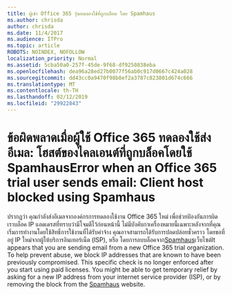 ```yaml
---
title: ผู้เช่า Office 365 รุ่นทดลองใช้ที่ถูกบล็อค โดย Spamhaus
ms.author: chrisda
author: chrisda
ms.date: 11/4/2017
ms.audience: ITPro
ms.topic: article
ROBOTS: NOINDEX, NOFOLLOW
localization_priority: Normal
ms.assetid: 5cba50a0-257f-45de-9f68-df9250838eba
ms.openlocfilehash: dea96a28ed27b0077f56ab0c917d0667c424a028
ms.sourcegitcommit: dd43cc0a9470f98b8ef2a3787c823801d674c666
ms.translationtype: MT
ms.contentlocale: th-TH
ms.lasthandoff: 02/12/2019
ms.locfileid: "29922843"
---
```

# <a name="error-when-an-office-365-trial-user-sends-email-client-host-blocked-using-spamhaus"></a><span data-ttu-id="cfe9a-102">ข้อผิดพลาดเมื่อผู้ใช้ Office 365 ทดลองใช้ส่งอีเมล: โฮสต์ของไคลเอนต์ที่ถูกบล็อคโดยใช้ Spamhaus</span><span class="sxs-lookup"><span data-stu-id="cfe9a-102">Error when an Office 365 trial user sends email: Client host blocked using Spamhaus</span></span>

<span data-ttu-id="cfe9a-p101">ปรากฏว่า คุณกำลังส่งอีเมลจากองค์กรการทดลองใช้งาน Office 365 ใหม่ เพื่อช่วยป้องกันการผิด เราบล็อค IP แอดเดรสที่ทราบว่ามีโจมตีไว้ก่อนหน้านี้ ไม่มีบังคับกาเครื่องหมายนี้เฉพาะหลังจากที่คุณเริ่มการทำงานโดยใช้สิทธิ์การใช้งานที่ได้รับค่าจ้าง คุณอาจสามารถได้รับการปลดปล่อยชั่วคราว โดยขอที่อยู่ IP ใหม่จากผู้ให้บริการอินเทอร์เน็ต (ISP), หรือ โดยการลบบล็อคจาก[Spamhaus](https://go.microsoft.com/fwlink/p/?linkid=123245)เว็บไซต์</span><span class="sxs-lookup"><span data-stu-id="cfe9a-p101">It appears that you are sending email from a new Office 365 trial organization. To help prevent abuse, we block IP addresses that are known to have been previously compromised. This specific check is no longer enforced after you start using paid licenses. You might be able to get temporary relief by asking for a new IP address from your internet service provider (ISP), or by removing the block from the [Spamhaus](https://go.microsoft.com/fwlink/p/?linkid=123245) website.</span></span> 
  

